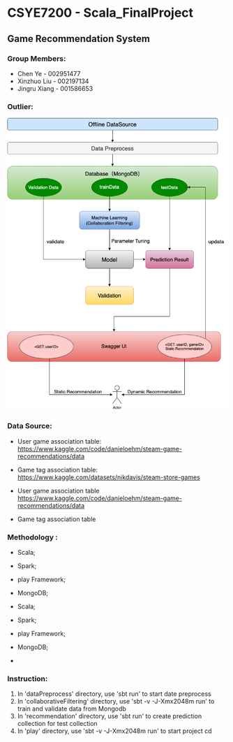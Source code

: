# CSYE7200 - Scala_FinalProject

## Game Recommendation System

### Group Members:

- Chen Ye - 002951477​
- Xinzhuo Liu - 002197134​
- Jingru Xiang - 001586653 

### Outlier:
![Alt text](https://github.com/Uni-boy/Scala_FinalProject/blob/ChenYe/presentation/GRecCons.png)

### Data Source:
  - User game association table:
https://www.kaggle.com/code/danieloehm/steam-game-recommendations/data
  - Game tag association table:
https://www.kaggle.com/datasets/nikdavis/steam-store-games

- User game association table
  https://www.kaggle.com/code/danieloehm/steam-game-recommendations/data
- Game tag association table

### Methodology :
  - Scala;
  - Spark;
  - play Framework;
  - MongoDB;
 

- Scala;
- Spark;
- play Framework;
- MongoDB;
-

### Instruction:

1. In 'dataPreprocess' directory, use 'sbt run' to start date preprocess
2. In 'collaborativeFiltering' directory, use 'sbt -v -J-Xmx2048m run' to train and validate data from Mongodb
3. In 'recommendation' directory, use 'sbt run' to create prediction collection for test collection
2. In 'play' directory, use 'sbt -v -J-Xmx2048m run' to start project cd